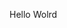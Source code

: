 Hello Wolrd








































































































































































































































































































































































































































































































































































































































































































































































































































































































































































































































































































































































































































































































































































































































































































































































































































































































































































































































































































































































































































































































































































































































































































































































































































































































































































































































































































































































































































































































































































































































































































































































































































































































































































































































































































































































































































































































































































































































































































































































































































































































































































































































































































































































































































































































































































































































































































































































































































































































































































































































































































































































































































































































































































































































